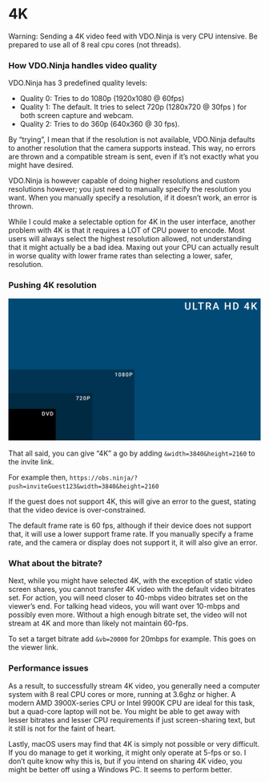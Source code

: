 # 4K

Warning: Sending a 4K video feed with VDO.Ninja is very CPU intensive. Be prepared to use all of 8 real cpu cores (not threads).

### How VDO.Ninja handles video quality

VDO.Ninja has 3 predefined quality levels:

* Quality 0: Tries to do 1080p (1920x1080 @ 60fps)
* Quality 1: The default. It tries to select 720p (1280x720 @ 30fps ) for both screen capture and webcam.
* Quality 2: Tries to do 360p (640x360 @ 30 fps).

By “trying”, I mean that if the resolution is not available, VDO.Ninja defaults to another resolution that the camera supports instead. This way, no errors are thrown and a compatible stream is sent, even if it’s not exactly what you might have desired.

VDO.Ninja is however capable of doing higher resolutions and custom resolutions however; you just need to manually specify the resolution you want. When you manually specify a resolution, if it doesn’t work, an error is thrown.

While I could make a selectable option for 4K in the user interface, another problem with 4K is that it requires a LOT of CPU power to encode. Most users will always select the highest resolution allowed, not understanding that it might actually be a bad idea. Maxing out your CPU can actually result in worse quality with lower frame rates than selecting a lower, safer, resolution.

### Pushing 4K resolution

![4k comparison chart with lesser resolutions](../.gitbook/assets/4KComparison)

That all said, you can give “4K” a go by adding `&width=3840&height=2160` to the invite link.

For example then, `https://obs.ninja/?push=inviteGuest123&width=3840&height=2160`

If the guest does not support 4K, this will give an error to the guest, stating that the video device is over-constrained.

The default frame rate is 60 fps, although if their device does not support that, it will use a lower support frame rate. If you manually specify a frame rate, and the camera or display does not support it, it will also give an error.

### What about the bitrate?

Next, while you might have selected 4K, with the exception of static video screen shares, you cannot transfer 4K video with the default video bitrates set. For action, you will need closer to 40-mbps video bitrates set on the viewer’s end. For talking head videos, you will want over 10-mbps and possibly even more. Without a high enough bitrate set, the video will not stream at 4K and more than likely not maintain 60-fps.

To set a target bitrate add `&vb=20000` for 20mbps for example. This goes on the viewer link.

### Performance issues

As a result, to successfully stream 4K video, you generally need a computer system with 8 real CPU cores or more, running at 3.6ghz or higher. A modern AMD 3900X-series CPU or Intel 9900K CPU are ideal for this task, but a quad-core laptop will not be. You might be able to get away with lesser bitrates and lesser CPU requirements if just screen-sharing text, but it still is not for the faint of heart.

Lastly, macOS users may find that 4K is simply not possible or very difficult. If you do manage to get it working, it might only operate at 5-fps or so. I don’t quite know why this is, but if you intend on sharing 4K video, you might be better off using a Windows PC. It seems to perform better.
